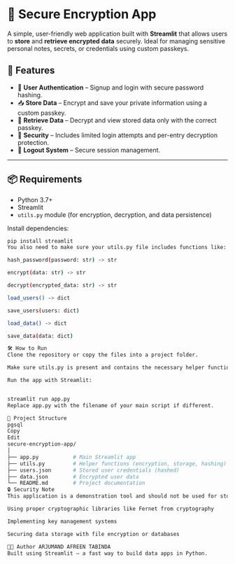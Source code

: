 # 🔐 Secure Encryption App

A simple, user-friendly web application built with **Streamlit** that allows users to **store** and **retrieve encrypted data** securely. Ideal for managing sensitive personal notes, secrets, or credentials using custom passkeys.

## 🚀 Features

- 📝 **User Authentication** – Signup and login with secure password hashing.
- 📥 **Store Data** – Encrypt and save your private information using a custom passkey.
- 🔐 **Retrieve Data** – Decrypt and view stored data only with the correct passkey.
- 👮 **Security** – Includes limited login attempts and per-entry decryption protection.
- 🚪 **Logout System** – Secure session management.

---

## 📦 Requirements

- Python 3.7+
- Streamlit
- `utils.py` module (for encryption, decryption, and data persistence)

Install dependencies:

```bash
pip install streamlit
You also need to make sure your utils.py file includes functions like:

hash_password(password: str) -> str

encrypt(data: str) -> str

decrypt(encrypted_data: str) -> str

load_users() -> dict

save_users(users: dict)

load_data() -> dict

save_data(data: dict)

🛠️ How to Run
Clone the repository or copy the files into a project folder.

Make sure utils.py is present and contains the necessary helper functions.

Run the app with Streamlit:


streamlit run app.py
Replace app.py with the filename of your main script if different.

📂 Project Structure
pgsql
Copy
Edit
secure-encryption-app/
│
├── app.py           # Main Streamlit app
├── utils.py         # Helper functions (encryption, storage, hashing)
├── users.json       # Stored user credentials (hashed)
├── data.json        # Encrypted user data
└── README.md        # Project documentation
🔒 Security Note
This application is a demonstration tool and should not be used for storing highly sensitive data in production environments. For real-world applications, consider:

Using proper cryptographic libraries like Fernet from cryptography

Implementing key management systems

Securing data storage with file encryption or databases

🧑‍💻 Author ARJUMAND AFREEN TABINDA
Built using Streamlit – a fast way to build data apps in Python.

